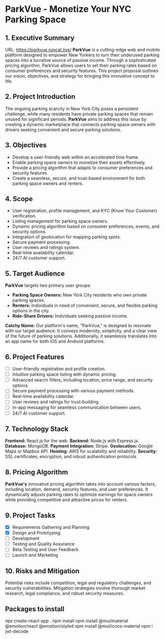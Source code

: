 # ParkVue - Monetize Your NYC Parking Space

## 1. Executive Summary
URL: https://parkvue.runcat.live/ 
**ParkVue** is a cutting-edge web and mobile platform designed to empower New Yorkers to turn their underused parking spaces into a lucrative source of passive income. Through a sophisticated pricing algorithm, ParkVue allows users to set their parking rates based on consumer preferences and security features. This project proposal outlines our vision, objectives, and strategy for bringing this innovative concept to life.

## 2. Project Introduction

The ongoing parking scarcity in New York City poses a persistent challenge, while many residents have private parking spaces that remain unused for significant periods. **ParkVue** aims to address this issue by creating a dynamic marketplace that connects parking space owners with drivers seeking convenient and secure parking solutions.

## 3. Objectives

- Develop a user-friendly web within an accelerated time frame.
- Enable parking space owners to monetize their assets effectively.
- Provide a pricing algorithm that adapts to consumer preferences and security features.
- Create a seamless, secure, and trust-based environment for both parking space owners and renters.

## 4. Scope

- User registration, profile management, and KYC (Know Your Customer) verification.
- Listing management for parking space owners.
- Dynamic pricing algorithm based on consumer preferences, events, and security options.
- Integration of geolocation for mapping parking spots.
- Secure payment processing.
- User reviews and ratings system.
- Real-time availability calendar.
- 24/7 AI customer support.

## 5. Target Audience

**ParkVue** targets two primary user groups:

- **Parking Space Owners:** New York City residents who own private parking spaces.
- **Renters:** Individuals in need of convenient, secure, and flexible parking options in the city.
- **Ride-Share Drivers:** Individuals seeking passive income.

**Catchy Name:** Our platform's name, "ParkVue," is designed to resonate with our target audience. It conveys modernity, simplicity, and a clear view of the future of parking solutions. Additionally, it seamlessly translates into an app name for both iOS and Android platforms.

## 6. Project Features

- [ ] User-friendly registration and profile creation.
- [ ] Intuitive parking space listing with dynamic pricing.
- [ ] Advanced search filters, including location, price range, and security options.
- [ ] Secure payment processing with various payment methods.
- [ ] Real-time availability calendar.
- [ ] User reviews and ratings for trust-building.
- [ ] In-app messaging for seamless communication between users.
- [ ] 24/7 AI customer support.

## 7. Technology Stack

**Frontend:** React.js for the web.
**Backend:** Node.js with Express.js.
**Database:** MongoDB.
**Payment Integration:** Stripe.
**Geolocation:** Google Maps or Mapbox API.
**Hosting:** AWS for scalability and reliability.
**Security:** SSL certificates, encryption, and robust authentication protocols.

## 8. Pricing Algorithm

**ParkVue's** innovative pricing algorithm takes into account various factors, including location, demand, security features, and user preferences. It dynamically adjusts parking rates to optimize earnings for space owners while providing competitive and attractive prices for renters.

## 9. Project Tasks

- [x] Requirements Gathering and Planning
- [x] Design and Prototyping 
- [ ] Development
- [ ] Testing and Quality Assurance
- [ ] Beta Testing and User Feedback
- [ ] Launch and Marketing

## 10. Risks and Mitigation

Potential risks include competition, legal and regulatory challenges, and security vulnerabilities. Mitigation strategies involve thorough market research, legal compliance, and robust security measures.

## Packages to install 
npx create-react-app .
npm install
npm install @mui/material @emotion/react @emotion/styled
npm install @mui/icons-material
npm i jwt-decode
